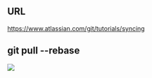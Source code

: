 ## URL

 https://www.atlassian.com/git/tutorials/syncing

## git pull --rebase

![](../docs/git_pull_rebase.png)
